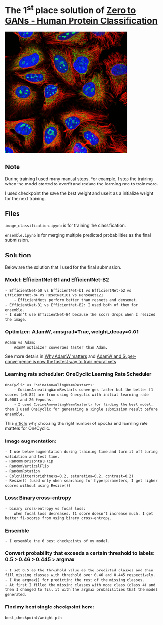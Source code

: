 # The 1<sup>st</sup> place solution of [Zero to GANs - Human Protein Classification](https://www.kaggle.com/c/jovian-pytorch-z2g)

<img src="protein_image.png" width="400" height="400">


## Note

During training I used many manual steps. For example, I stop the training when the model started to overfit and reduce the learning rate to train more.

I used checkpoint the save the best weight and use it as a initialize weight for the next training.


## Files

`image_classification.ipynb` is for training the classification.

`ensemble.ipynb` is for merging multiple predicted probabilities as the final submission. 

## Solution

Below are the solution that I used for the final submission.

### Model: EfficientNet-B1 and EfficientNet-B2
    - EfficientNet-b0 vs EfficientNet-b1 vs EfficientNet-b2 vs EfficientNet-b4 vs ResetNet101 vs DenseNet121
        - EfficientNets perform better than resnets and densenet.
    - EfficientNet-B1 vs EfficientNet-B2: I used both of them for ensemble.
    - I didn't use EfficientNet-B4 because the score drops when I resized the image.
    
### Optimizer: AdamW, amsgrad=True, weight_decay=0.01
    AdamW vs Adam:         
        AdamW optimizer converges faster than Adam. 
   See more details in [Why AdamW matters](https://towardsdatascience.com/why-adamw-matters-736223f31b5d) and [AdamW and Super-convergence is now the fastest way to train neural nets](https://www.fast.ai/2018/07/02/adam-weight-decay/)
        

### Learning rate scheduler: OneCyclic Learning Rate Scheduler
    OneCyclic vs CosineAnnealingWarmRestarts:  
        - CosineAnnealingWarmRestarts converges faster but the better f1 scores (>0.82) are from using Onecyclic with initial learning rate 0.0001 and 26 #epochs.
        - I used CosineAnnealingWarmRestarts for finding the best model, then I used OneCyclic for generating a single submission result before ensemble.
   This [article](https://towardsdatascience.com/adaptive-and-cyclical-learning-rates-using-pytorch-2bf904d18dee) why choosing the right number of epochs and learning rate matters for OneCyclic.

### Image augmentation:
    - I use below augmentation during training time and turn it off during validation and test time.
    - RandomHorizontalFlip
    - RandomVerticalFlip
    - RandomRotation
    - ColorJitter(brightness=0.2, saturation=0.2, contrast=0.2)
    - Resize() (used only when searching for hyperparameters, I get higher scores without using Resize())
    
### Loss: Binary cross-entropy
    - binary cross-entropy vs focal loss: 
        when focal loss decreases, f1 score doesn't increase much. I get better f1-scores from using binary cross-entropy.
    
### Ensemble
    - I ensemble the 6 best checkpoints of my model.
 
### Convert probability that exceeds a certain threshold to labels: 0.5 > 0.46 > 0.445 > argmax
    - I set 0.5 as the threshold value as the predicted classes and then fill missing classes with threshold over 0.46 and 0.445 respectively. 
    - I Use argmax() for predicting the rest of the missing classes.
    - At first I filled the missing classes with mode class (class 4) and then I changed to fill it with the argmax probabilities that the model generated.

### Find my best single checkpoint here:
`best_checkpoint/weight.pth`

